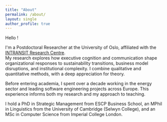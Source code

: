 ```yaml
---
title: "About"
permalink: /about/
layout: single
author_profile: true
---
```


Hello !

I'm a Postdoctoral Researcher at the University of Oslo, affiliated with the [INTRANSIT Research Centre](https://www.sv.uio.no/tik/english/research/centre/intransit/).  
My research explores how executive cognition and communication shape organizational responses to sustainability transitions, business model disruptions, and institutional complexity. I combine qualitative and quantitative methods, with a deep appreciation for theory.

Before entering academia, I spent over a decade working in the energy sector and leading software engineering projects across Europe. This experience informs both my research and my approach to teaching.

I hold a PhD in Strategic Management from ESCP Business School, an MPhil in Linguistics from the University of Cambridge (Selwyn College), and an MSc in Computer Science from Imperial College London.
